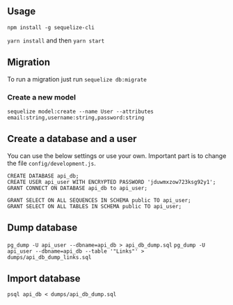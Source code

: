 ## Usage

`npm install -g sequelize-cli`

`yarn install` and then `yarn start`

## Migration

To run a migration just run `sequelize db:migrate`

### Create a new model

```
sequelize model:create --name User --attributes email:string,username:string,password:string
```

## Create a database and a user

You can use the below settings or use your own. Important part is to change the file `config/development.js`.

```
CREATE DATABASE api_db;
CREATE USER api_user WITH ENCRYPTED PASSWORD 'jduwmxzow723ksg92y1';
GRANT CONNECT ON DATABASE api_db to api_user;

GRANT SELECT ON ALL SEQUENCES IN SCHEMA public TO api_user;
GRANT SELECT ON ALL TABLES IN SCHEMA public TO api_user;
```

## Dump database

`pg_dump -U api_user --dbname=api_db > api_db_dump.sql`
`pg_dump -U api_user --dbname=api_db --table '"Links"' > dumps/api_db_dump_links.sql`

## Import database

`psql api_db < dumps/api_db_dump.sql`
